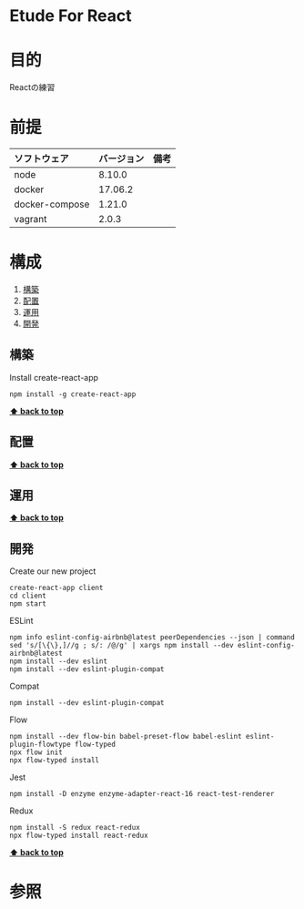 Etude For React
===================

# 目的 #
Reactの練習

# 前提 #
| ソフトウェア   | バージョン   | 備考        |
|:---------------|:-------------|:------------|
| node           |8.10.0    |             |
| docker         |17.06.2  |             |
| docker-compose |1.21.0  |             |
| vagrant        |2.0.3  |             |

# 構成 #
1. [構築](#構築 )
1. [配置](#配置 )
1. [運用](#運用 )
1. [開発](#開発 )

## 構築
Install create-react-app
```
npm install -g create-react-app
```

**[⬆ back to top](#構成)**

## 配置
**[⬆ back to top](#構成)**

## 運用
**[⬆ back to top](#構成)**

## 開発
Create our new project
```
create-react-app client
cd client
npm start
```
ESLint
```
npm info eslint-config-airbnb@latest peerDependencies --json | command sed 's/[\{\},]//g ; s/: /@/g' | xargs npm install --dev eslint-config-airbnb@latest
npm install --dev eslint
npm install --dev eslint-plugin-compat
```

Compat
```
npm install --dev eslint-plugin-compat
```

Flow
```
npm install --dev flow-bin babel-preset-flow babel-eslint eslint-plugin-flowtype flow-typed
npx flow init
npx flow-typed install
```

Jest
```
npm install -D enzyme enzyme-adapter-react-16 react-test-renderer
```

Redux
```
npm install -S redux react-redux
npx flow-typed install react-redux
```

**[⬆ back to top](#構成)**

# 参照 #
 